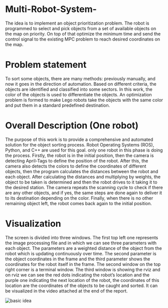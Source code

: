 # Multi-Robot-System-
The idea is to implement an object prioritization problem.  The robot is programmed to select and pick objects from a set of available objects on the map on priority. On top of that optimize the minimum time and send the control signal to the existing MPC problem to reach desired coordinates on the map.

# Problem statement
To sort some objects, there are many methods: previously manually, and now it goes in the direction of automation. Based on different criteria, the objects are identified and classified into some sectors. In this work, the color of the objects is used to differentiate the objects. An optimization problem is formed to make Lego robots take the objects with the same color and put them in a standard predefined destination.

# Overall Description (One robot)
The purpose of this work is to provide a comprehensive and automated solution for the object sorting process. Robot Operating Systems (ROS), Python, and C++ are used for this goal.
only one robot in this phase is doing the process. Firstly, the robot is in the initial position, then the camera is detecting April-Tags to define the position of the robot. After this, the camera also detects the colors to define the coordinates of different objects, then the program calculates the distances between the robot and each object. After calculating the distances and multiplying by weights, the object to be taken is determined and then the robot drives to it taking it to the desired station. The camera repeats the scanning cycle to check if there are any other objects, and if yes, the same steps are done again to deliver it to its destination depending on the color. Finally, when there is no other remaining object left, the robot comes back again to the initial position.

# Visualization
The screen is divided into three windows. The first top left one represents the image processing file and in which we can see three parameters with each object. The parameters are a weighted distance of the object from the robot which is updating continuously over time. The second parameter is the object coordinates in the frame and the third parameter shows the coordinates for the robot itself in the frame.
The second window on the top right corner is a terminal window. The third window is showing the rviz and on rviz we can see the red dots indicating the robot’s location and the purple one indicating the next location of the robot, the coordinates of this location are the coordinates of the objects to be caught and sorted. It can be visualized in the video attached at the end of the report.


![basic idea ](https://github.com/mbilalfaroq/Multi-Robot-System-/assets/75878830/eb5e7f1d-2472-40fb-9553-f224901b9772)
